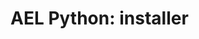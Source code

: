 <!-- /NOTEHEADER/                                                          {{{1

AUTHOR = 'fantomH'
FILENAME = 'aelnotes-installer.md'
TITLE = 'AEL Python: installer'
CREATED = '2023-03-31 12:20:56 UTC'
UPDATED = '2023-03-31 12:21:01 UTC'
TAGS = ['#AEL', '#python-ael', '#installer']

/NOTEHEADER/ 1}}} -->

# AEL Python: installer

<!-----------------------------------------------------------------------------
# vim: foldmethod=marker
# ____________________________{ FIN ¯\_(ツ)_/¯ }____________________________-->
